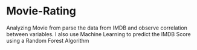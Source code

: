 # Movie-Rating
Analyzing Movie from parse the data from IMDB and observe correlation between variables. I also use Machine Learning to predict the IMDB Score using a Random Forest Algorithm

